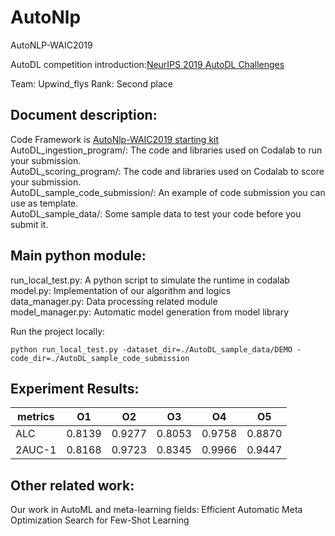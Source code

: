 # AutoNlp
AutoNLP-WAIC2019

AutoDL competition introduction:[NeurIPS 2019 AutoDL Challenges](https://autodl.chalearn.org/)

Team: Upwind_flys
Rank: Second place


## Document description:
Code Framework is [AutoNlp-WAIC2019 starting kit](https://github.com/mortal123/autonlp_starting_kit)  
AutoDL_ingestion_program/: The code and libraries used on Codalab to run your submission.  
AutoDL_scoring_program/: The code and libraries used on Codalab to score your submission.  
AutoDL_sample_code_submission/: An example of code submission you can use as template.  
AutoDL_sample_data/: Some sample data to test your code before you submit it.  

## Main python module:
run_local_test.py: A python script to simulate the runtime in codalab  
model.py: Implementation of our algorithm and logics  
data_manager.py: Data processing related module  
model_manager.py: Automatic model generation from model library  

Run the project locally: 
```
python run_local_test.py -dataset_dir=./AutoDL_sample_data/DEMO -code_dir=./AutoDL_sample_code_submission
```


## Experiment Results:

metrics  |  O1  | O2  | O3  |  O4  |  O5
---- | ----- | ------  | ----- | ----- | ----- |
 ALC | 0.8139 |  0.9277  | 0.8053 | 0.9758 | 0.8870 | 
2AUC-1  | 0.8168 | 0.9723 | 0.8345 | 0.9966 | 0.9447 |



## Other related work:
Our work in AutoML and meta-learning fields:
Efficient Automatic Meta Optimization Search for Few-Shot Learning

